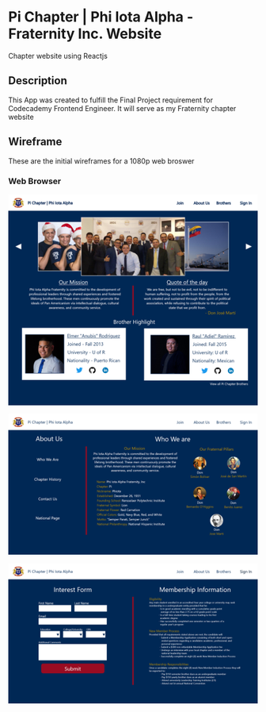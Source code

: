 # Pi Chapter | Phi Iota Alpha - Fraternity Inc. Website

Chapter website using Reactjs

## Description

This App was created to fulfill the Final Project requirement for Codecademy Frontend Engineer. It will serve as my Fraternity chapter website

## Wireframe

These are the initial wireframes for a 1080p web broswer

### Web Browser

![PC 1080 wireframe](/public/wireframe/Home%20Page.png)

![PC 1080 wireframe](/public/wireframe/About%20Us%20-%20Who%20We%20Are.png)

![PC 1080 wireframe](/public/wireframe/Join.png)
